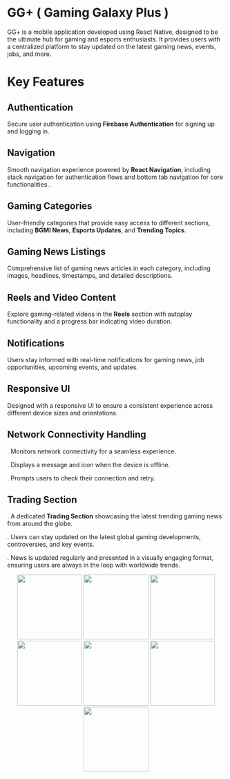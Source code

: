 # GG+ ( Gaming Galaxy Plus )
   GG+ is a mobile application developed using React Native, designed to be the ultimate hub for gaming and esports enthusiasts. It provides users with a centralized platform to stay updated on the latest gaming news, events, jobs, and more.

# Key Features

   ## Authentication 
   Secure user authentication using **Firebase Authentication** for signing up and logging in.

   ## Navigation 
   Smooth navigation experience powered by **React Navigation**, including stack navigation for authentication flows and bottom tab navigation for core functionalities..

  ## Gaming Categories
   User-friendly categories that provide easy access to different sections, including **BGMI News**, **Esports Updates**, and **Trending Topics**.

  ## Gaming News Listings
   Comprehensive list of gaming news articles in each category, including images, headlines, timestamps, and detailed descriptions.

 ## Reels and Video Content
  Explore gaming-related videos in the **Reels** section with autoplay functionality and a progress bar indicating video duration.

 ## Notifications 
  Users stay informed with real-time notifications for gaming news, job opportunities, upcoming events, and updates.

## Responsive UI
 Designed with a responsive UI to ensure a consistent experience across different device sizes and orientations.

## Network Connectivity Handling 
. Monitors network connectivity for a seamless experience.
   
. Displays a message and icon when the device is offline.
   
. Prompts users to check their connection and retry.

## Trading Section 
. A dedicated **Trading Section** showcasing the latest trending gaming news from around the globe.
   
. Users can stay updated on the latest global gaming developments, controversies, and key events.
   
. News is updated regularly and presented in a visually engaging format, ensuring users are always in the loop with worldwide trends.


<p align="center">
  <img src="https://github.com/user-attachments/assets/2addd774-eec7-4a5b-9e43-385b53236855" width="150" />
  <img src="https://github.com/user-attachments/assets/013df637-d96c-4e11-86da-c18e21777da2" width="150" />
  <img src="https://github.com/user-attachments/assets/5c91fd1a-3dc5-47a6-8d5b-0078bc1b6597" width="150" />
  <img src="https://github.com/user-attachments/assets/5dcbe467-d3d8-4a50-9767-e99740967399" width="150" />
  <img src="https://github.com/user-attachments/assets/44155870-6546-4ed3-ab94-0cca9c9bf998" width="150" />
  <img src="https://github.com/user-attachments/assets/a9bd35d1-5821-4074-9d76-2065309e4c07" width="150" />
  <img src="https://github.com/user-attachments/assets/d46cff2c-e68d-4eb8-b288-d1f5ab27aa47" width="150" />
</p>






